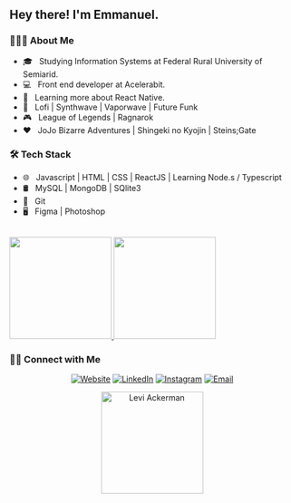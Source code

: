 <h2> Hey there! I'm Emmanuel.</h2>

<h3> 👨🏻‍💻 About Me </h3>

- 🎓 &nbsp; Studying Information Systems at Federal Rural University of Semiarid.
- 💻 &nbsp; Front end developer at Acelerabit.
- 📘 &nbsp; Learning more about React Native.
- 🎵 &nbsp; Lofi | Synthwave | Vaporwave | Future Funk
- 🎮 &nbsp; League of Legends | Ragnarok
- ❤️ &nbsp; JoJo Bizarre Adventures | Shingeki no Kyojin | Steins;Gate

<h3>🛠 Tech Stack</h3>

- 🌐 &nbsp; Javascript | HTML | CSS | ReactJS | Learning Node.s / Typescript
- 🛢 &nbsp; MySQL | MongoDB | SQlite3
- 🔧 &nbsp; Git
- 🖥 &nbsp; Figma | Photoshop

<br/>

<a href="https://github.com/mannoeu">
  <img height="180em" src="https://github-readme-stats.vercel.app/api?username=mannoeu&theme=synthwave&show_icons=true" />
  <img height="180em" src="https://github-readme-stats.vercel.app/api/top-langs/?username=mannoeu&theme=synthwave&layout=compact" />
</a>

<h3> 🤝🏻 Connect with Me </h3>

<p align="center">
<a href="https://mannoeu-about-me.netlify.app/"><img alt="Website" src="https://img.shields.io/badge/Website-mannoeu-blue?style=flat-square&logo=google-chrome"></a>
<a href="https://www.linkedin.com/in/emmanuel-messias-535621127/"><img alt="LinkedIn" src="https://img.shields.io/badge/LinkedIn-Emmanuel%20Messias%20-blue?style=flat-square&logo=linkedin"></a>
<a href="https://www.instagram.com/manno_eu"><img alt="Instagram" src="https://img.shields.io/badge/Instagram-manno__eu-blue?style=flat-square&logo=instagram"></a>
<a href="mailto:emmanuel_costasilva@hotmail.com"><img alt="Email" src="https://img.shields.io/badge/Email-emmanuel__costasilva@hotmail.com-blue?style=flat-square&logo=gmail"></a>
</p>

<p align="center">
<img height="180em" src="https://images-wixmp-ed30a86b8c4ca887773594c2.wixmp.com/f/062d8e13-bcc4-42a7-b154-f94399346c21/d7dlqdf-6e32aa1e-d255-419e-9c91-6c0089b5e98f.gif?token=eyJ0eXAiOiJKV1QiLCJhbGciOiJIUzI1NiJ9.eyJzdWIiOiJ1cm46YXBwOiIsImlzcyI6InVybjphcHA6Iiwib2JqIjpbW3sicGF0aCI6IlwvZlwvMDYyZDhlMTMtYmNjNC00MmE3LWIxNTQtZjk0Mzk5MzQ2YzIxXC9kN2RscWRmLTZlMzJhYTFlLWQyNTUtNDE5ZS05YzkxLTZjMDA4OWI1ZTk4Zi5naWYifV1dLCJhdWQiOlsidXJuOnNlcnZpY2U6ZmlsZS5kb3dubG9hZCJdfQ.HNsazVfgN9BM1mVmhPX8JGxQkF2oUYLA8R_dWTmXu6Q" alt="Levi Ackerman" />
</p>
